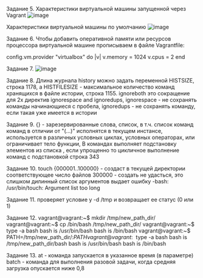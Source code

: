 Задание 5.
Характеристики виртуальной машины запущенной через Vagrant
![image](https://user-images.githubusercontent.com/60341565/141510832-e525d96e-eabb-4e59-ae35-b7ff1747a4be.png)

Характеристики виртуальной машины по умолчанию
![image](https://user-images.githubusercontent.com/60341565/141511269-50a0c136-6a1b-411e-bd0b-484803d5b4ca.png)

Задание 6.
Чтобы добавить оперативной памяти или ресурсов процессора виртуальной машине прописываем в файле Vagrantfile:

config.vm.provider "virtualbox" do |v|
  v.memory = 1024
  v.cpus = 2
end

Задание 7.
![image](https://user-images.githubusercontent.com/60341565/141514211-be594e29-c674-4e81-ae76-29a11ccc752c.png)

Задание 8.
Длина журнала history можно задать переменной HISTSIZE, строка 1178, а HISTFILESIZE - максимальное количество команд хранящихся в файле истории, строка 1155.
ignoreboth это сокращение для 2х директив ignorespace and ignoredups, 
    ignorespace - не сохранять команды начинающиеся с пробела, 
    ignoredups - не сохранять команду, если такая уже имеется в истории

Задание 9.
{} - зарезервированные слова, список, в т.ч. список команд команд в отличии от "(...)" исполнятся в текущем инстансе, 
используется в различных условных циклах, условных операторах, или ограничивает тело функции, 
В командах выполняет подстановку элементов из списка , если упрощенно то  цикличное выполнение команд с подстановкой 
строка 343

Задание 10.
touch {000001..100000} - создаст в текущей директории соответствующее число файлов
300000 - создать не удасться, это слишком дилинный список аргументов
выдает ошибку -bash: /usr/bin/touch: Argument list too long

Задание 11.
проверяет условие у -d /tmp и возвращает ее статус (0 или 1)

Задание 12.
vagrant@vagrant:~$ mkdir /tmp/new_path_dir/
vagrant@vagrant:~$ cp /bin/bash /tmp/new_path_dir/
vagrant@vagrant:~$ type -a bash
bash is /usr/bin/bash
bash is /bin/bash
vagrant@vagrant:~$ PATH=/tmp/new_path_dir/:$PATH
vagrant@vagrant:~$ type -a bash
bash is /tmp/new_path_dir/bash
bash is /usr/bin/bash
bash is /bin/bash

Задание 13.
at - команда запускается в указанное время (в параметре)
batch - команда для выполнения разовой задачи, когда средняя загрузка опускается ниже 0,8
